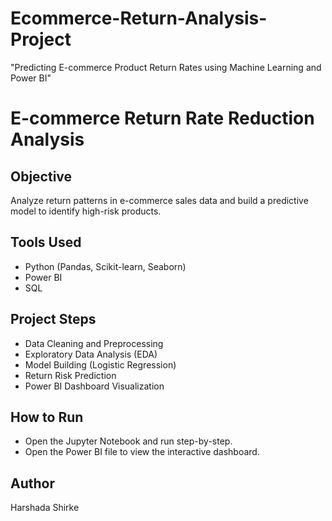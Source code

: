# Ecommerce-Return-Analysis-Project
 "Predicting E-commerce Product Return Rates using Machine Learning and Power BI"
# E-commerce Return Rate Reduction Analysis

## Objective
Analyze return patterns in e-commerce sales data and build a predictive model to identify high-risk products.

## Tools Used
- Python (Pandas, Scikit-learn, Seaborn)
- Power BI
- SQL

## Project Steps
- Data Cleaning and Preprocessing
- Exploratory Data Analysis (EDA)
- Model Building (Logistic Regression)
- Return Risk Prediction
- Power BI Dashboard Visualization

## How to Run
- Open the Jupyter Notebook and run step-by-step.
- Open the Power BI file to view the interactive dashboard.

## Author
Harshada Shirke
